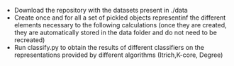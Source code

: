 * Download the repository with the datasets present in ./data
* Create once and for all a set of pickled objects representinf the different elements necessary to the following calculations (once they are created, they are automatically stored in the data folder and do not need to be recreated)
* Run classify.py to obtain the results of different classifiers on the representations provided by different algorithms (Itrich,K-core, Degree)
